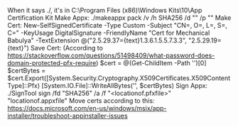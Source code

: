 When it says ./, it's in C:\Program Files (x86)\Windows Kits\10\App Certification Kit
Make Appx:
./makeappx pack /v /h SHA256 /d "<directoryafterwindeployqt>" /p "<pathtofinalappxfile>"
Make Cert:
New-SelfSignedCertificate -Type Custom -Subject "CN=<name>, O=<name>, L=<city>, S=<state>, C=<country>" -KeyUsage DigitalSignature -FriendlyName "Cert for Mechanical Babulya" -TextExtension @("2.5.29.37={text}1.3.6.1.5.5.7.3.3", "2.5.29.19={text}") 
Save Cert:
(According to https://stackoverflow.com/questions/51498409/what-password-does-domain-protected-pfx-require)
$cert = @(Get-ChildItem -Path '<pathtocertthumbnail>')[0]
$certBytes = $cert.Export([System.Security.Cryptography.X509Certificates.X509ContentType]::Pfx)
[System.IO.File]::WriteAllBytes('<savepfxfilewithpath>', $certBytes)
Sign Appx:
 ./SignTool sign /fd "SHA256" /a /f "<locationof.pfxfile>" "locationof.appxfile"
Move certs according to this:
https://docs.microsoft.com/en-us/windows/msix/app-installer/troubleshoot-appinstaller-issues